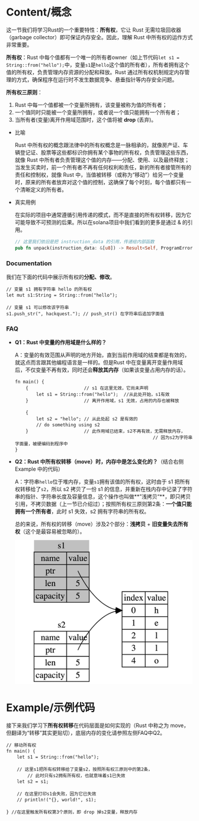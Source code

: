 # Content/概念

这一节我们将学习Rust的一个重要特性：**所有权**，它让 Rust 无需垃圾回收器（garbage collector）即可保证内存安全。因此，理解 Rust 中所有权的运作方式非常重要。

**所有权**：Rust 中每个值都有一个唯一的所有者owner（如上节代码`let s1 = String::from("hello");`中，变量`s1`是`hello`这个值的所有者），所有者拥有这个值的所有权，负责管理内存资源的分配和释放。Rust 通过所有权机制规定内存管理的方式，确保程序在运行时不发生数据竞争、悬垂指针等内存安全问题。

**所有权三原则**：

1. Rust 中每一个值都被一个变量所拥有，该变量被称为值的所有者；
2. 一个值同时只能被一个变量所拥有，或者说一个值只能拥有一个所有者；
3. 当所有者(变量)离开作用域范围时，这个值将被 **drop** (丢弃)。
- 比喻
    
    Rust 中所有权的概念跟法律中的所有权概念是一脉相承的，就像房产证、车辆登记证、股票等这些都标识你拥有某个事物的所有权，负责管理这些东西，就像 Rust 中所有者负责管理这个值的内存——分配、使用、以及最终释放；当发生买卖时，前一个所有者不再有任何权利和责任，新的所有者接管所有的责任和控制权，就像 Rust 中，当值被转移（或称为“移动”）给另一个变量时，原来的所有者放弃对这个值的控制，这确保了每个时刻，每个值都只有一个清晰定义的所有者。
    
- 真实用例
    
    在实际的项目中通常遵循引用传递的模式，而不是直接的所有权转移，因为它可能导致不可预测的后果。所以在solana项目中我们看到的更多是通过 & 的引用。
    
    ```rust
    // 这里我们依旧是把 instruction_data 的引用，传递给内部函数
    pub fn unpack(instruction_data: &[u8]) -> Result<Self, ProgramError> {}
    ```
    

### Documentation

我们在下面的代码中展示所有权的**分配、修改**。

```solidity
// 变量 s1 拥有字符串 hello 的所有权
let mut s1:String = String::from("hello");

// 变量 s1 可以修改该字符串
s1.push_str(", hackquest."); // push_str() 在字符串后追加字面值
```

### FAQ

- **Q1：Rust 中变量的作用域是什么样的？**
    
    A：变量的有效范围从声明的地方开始，直到当前作用域的结束都是有效的，就这点而言跟其他编程语言是一样的。但是Rust 中在变量离开变量作用域后，不仅变量不再有效，同时还会**释放其内存**（如果该变量占用内存的话）。
    
    ```solidity
    fn main() {
        {                     // s1 在这里无效，它尚未声明
            let s1 = String::from("hello");  //从此处开始，s1有效
        }                     // 离开作用域，s1 无效，占用的内存也被释放
    
        {                     
            let s2 = "hello"; // 从此处起 s2 是有效的
            // do something using s2
        }                     // 此作用域已结束，s2不再有效，无需释放内存，
    													// 因为s2为字符串字面量，被硬编码到程序中
    }
    ```
    
- **Q2：Rust 中所有权转移（move）时，内存中是怎么变化的？**（结合右侧 Example 中的代码）
    
    A：字符串`hello`位于堆内存，变量`s1`拥有该值的所有权，这时由于 s1 把所有权转移给了`s2`，所以 s2 拷贝了一份 s1 的信息，并重新在栈内存中记录了字符串的指针、字符串长度及容量信息，这个操作也叫做**”浅拷贝“**，即只拷贝引用，不拷贝数据（上一节已介绍过）；按照所有权三原则第2条：**一个值只能拥有一个所有者**，此时 s1 失效，s2 拥有字符串的所有权。
    
    总的来说，所有权的转移（move）涉及2个部分：**浅拷贝** + **旧变量失去所有权**（这个是最容易被忽略的）。
    
    ![所有权转移.jpg](./img/2-1.jpg)
    

# Example/示例代码

接下来我们学习下**所有权转移**在代码层面是如何实现的（Rust 中称之为 move，但翻译为“转移”其实更贴切），底层内存的变化请参照左侧FAQ中Q2。

```solidity
// 移动所有权
fn main() {
    let s1 = String::from("hello");
    
    // 这里s1把所有权转移给了变量s2，按照所有权三原则中的第2条，
		// 此时只有s2拥有所有权，也就意味着s1已失效
    let s2 = s1;
    
    // 在这里打印s1会失败，因为它已失效
    // println!("{}, world!", s1);

} //在这里触发所有权第3个原则，即 drop 掉s2变量，释放内存
```